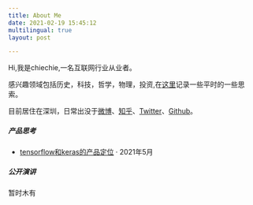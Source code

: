 ```yaml
---
title: About Me
date: 2021-02-19 15:45:12
multilingual: true
layout: post

---
```


Hi,我是chiechie,一名互联网行业从业者。

感兴趣领域包括历史，科技，哲学，物理，投资,在[这里](https://chiechie.github.io)记录一些平时的一些思索。

目前居住在深圳，日常出没于[微博](https://weibo.com/chiechie/home?wvr=5)、[知乎](https://www.zhihu.com/people/chiechie8)、[Twitter](https://twitter.com/stellazhao9)、[Github](https://github.com/chiechie)。



##### 产品思考

- [tensorflow和keras的产品定位][1] · 2021年5月

[1]: https://zhuanlan.zhihu.com/p/350806891 "keras 和 tensorflow的产品定位"

##### 公开演讲
暂时木有
